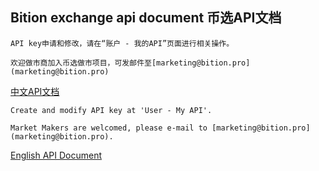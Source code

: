 ## Bition exchange api document 币选API文档

    API key申请和修改，请在“账户 - 我的API”页面进行相关操作。

    欢迎做市商加入币选做市项目，可发邮件至[marketing@bition.pro](marketing@bition.pro)
[中文API文档](https://github.com/Bition-pro/Bition-exchange-api/wiki/Bition-exchange-api-zh_cn)

    Create and modify API key at 'User - My API'.

    Market Makers are welcomed, please e-mail to [marketing@bition.pro](marketing@bition.pro).




[English API Document](https://github.com/Bition-pro/Bition-exchange-api/wiki/Bition-exchange-api_en)
